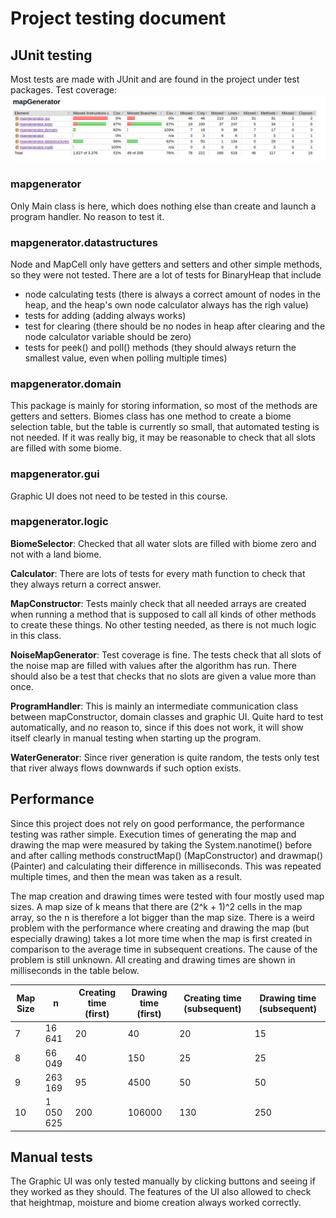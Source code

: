 # Project testing document

## JUnit testing

Most tests are made with JUnit and are found in the project under test packages. Test coverage:
![Project structure](https://github.com/sonjaheikkinen/mapGenerator/blob/master/documentation/testCoverage/final.png)

### mapgenerator

Only Main class is here, which does nothing else than create and launch a program handler. No reason to test it. 

### mapgenerator.datastructures

Node and MapCell only have getters and setters and other simple methods, so they were not tested. There are a lot of tests for BinaryHeap that include
 * node calculating tests (there is always a correct amount of nodes in the heap, and the heap's own node calculator always has the righ value)
* tests for adding (adding always works)
* test for clearing (there should be no nodes in heap after clearing and the node calculator variable should be zero)
* tests for peek() and poll() methods (they should always return the smallest value, even when polling multiple times)

### mapgenerator.domain

This package is mainly for storing information, so most of the methods are getters and setters. Biomes class has one method to create a biome selection table, but the table is currently so small, that automated testing is not needed. If it was really big, it may be reasonable to check that all slots are filled with some biome. 

### mapgenerator.gui

Graphic UI does not need to be tested in this course. 

### mapgenerator.logic

**BiomeSelector**: Checked that all water slots are filled with biome zero and not with a land biome.

**Calculator**: There are lots of tests for every math function to check that they always return a correct answer.

**MapConstructor**: Tests mainly check that all needed arrays are created when running a method that is supposed to call all kinds of other methods to create these things. No other testing needed, as there is not much logic in this class. 

**NoiseMapGenerator**: Test coverage is fine. The tests check that all slots of the noise map are filled with values after the algorithm has run. There should also be a test that checks that no slots are given a value more than once. 

**ProgramHandler**: This is mainly an intermediate communication class between mapConstructor, domain classes and graphic UI. Quite hard to test automatically, and no reason to, since if this does not work, it will show itself clearly in manual testing when starting up the program. 

**WaterGenerator**: Since river generation is quite random, the tests only test that river always flows downwards if such option exists.

## Performance

Since this project does not rely on good performance, the performance testing was rather simple. Execution times of generating the map and drawing the map were measured by taking the System.nanotime() before and after calling methods constructMap() (MapConstructor) and drawmap() (Painter) and calculating their difference in milliseconds. This was repeated multiple times, and then the mean was taken as a result. 

The map creation and drawing times were tested with four mostly used map sizes. A map size of k means that there are (2^k + 1)^2 cells in the map array, so the n is therefore a lot bigger than the map size. There is a weird problem with the performance where creating and drawing the map (but especially drawing) takes a lot more time when the map is first created in comparison to the average time in subsequent creations. The cause of the problem is still unknown. All creating and drawing times are shown in milliseconds in the table below. 

Map Size | n | Creating time (first) | Drawing time (first) | Creating time (subsequent) | Drawing time (subsequent) |
---------|---|-----------------------|----------------------|----------------------------|---------------------------|
7 | 16 641 | 20 | 40 | 20 | 15
8 | 66 049 | 40 | 150 | 25 | 25
9 | 263 169 | 95 | 4500 | 50 | 50
10 | 1 050 625 | 200 | 106000 | 130 | 250

## Manual tests

The Graphic UI was only tested manually by clicking buttons and seeing if they worked as they should. The features of the UI also allowed to check that heightmap, moisture and biome creation always worked correctly. 


